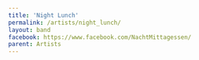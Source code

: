 ```yaml
---
title: 'Night Lunch'
permalink: /artists/night_lunch/
layout: band
facebook: https://www.facebook.com/NachtMittagessen/
parent: Artists
---
```

